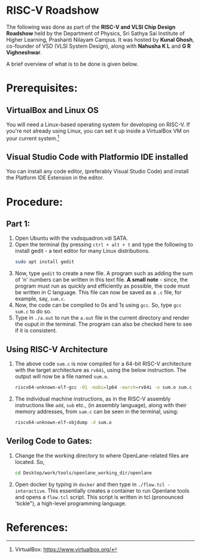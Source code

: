 # RISC-V Roadshow


The following was done as part of the **RISC-V and VLSI Chip Design Roadshow** held by the Department of Physics, Sri Sathya Sai Institute of Higher Learning, Prashanti Nilayam Campus. It was hosted by **Kunal Ghosh**, co-founder of VSD (VLSI System Design), along with **Nahusha K L** and **G R Vighneshwar**.

A brief overview of what is to be done is given below.

# Prerequisites:
## VirtualBox and Linux OS
You will need a Linux-based operating system for developing on RISC-V. If you're not already using Linux, you can set it up inside a VirtualBox VM on your current system.[^1]
## Visual Studio Code with Platformio IDE installed
You can install any code editor, (preferably Visual Studio Code) and install the Platform IDE Extension in the editor. 

# Procedure:
## Part 1:
1. Open Ubuntu with the vsdsquadron.vdi SATA.
2. Open the terminal (by pressing `ctrl + alt + t` and type the following to install gedit - a text editor for many Linux distributions.
   ```bash
   sudo apt install gedit
3. Now, type `gedit` to create a new file. A program such as adding the sum of 'n' numbers can be written in this text file. **A small note** - since, the program must run as quickly and efficiently as possible, the code must be written in C language. This file can now be saved as a `.c` file, for example, say, `sum.c`.
4. Now, the code can be compiled to 0s and 1s using `gcc`. So, type `gcc sum.c` to do so.
5. Type in `./a.out` to run the `a.out` file in the current directory and render the ouput in the terminal. The program can also be checked here to see if it is consistent.

## Using RISC-V Architecture
1. The above code `sum.c` is now compiled for a 64-bit RISC-V architecture with the target architecture as `rv64i`, using the below instruction. The output will now be a file named `sum.o`.
   ```bash
   riscv64-unknown-elf-gcc -O1 -mabi=lp64 -march=rv64i -o sum.o sum.c
2. The individual machine instructions, as in the RISC-V assembly instructions like `add`, `sub` etc., (in assembly language), along with their memory addresses, from `sum.c` can be seen in the terminal, using:
   ```bash
   riscv64-unknown-elf-objdump -d sum.o


## Verilog Code to Gates:
1. Change the the working directory to where OpenLane-related files are located. So,
   ```bash
   cd Desktop/work/tools/openlane_working_dir/openlane
2. Open docker by typing in `docker` and then type in `./flow.tcl -interactive`. This essentially creates a container to run Openlane tools and opens a `flow.tcl` script. This script is written in tcl (pronounced 'tickle"), a high-level programming language.

























































# References:
[^1]: VirtualBox: https://www.virtualbox.org/
